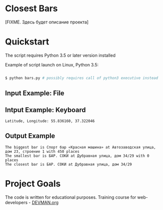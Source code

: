 # Closest Bars

[FIXME. Здесь будет описание проекта]

# Quickstart

The script requires Python 3.5 or later version installed

Example of script launch on Linux, Python 3.5:

```bash

$ python bars.py # possibly requires call of python3 executive instead of just python

```

## Input Example: File

## Intput Example: Keyboard

    Latitude, Longitude: 55.836160, 37.322046

## Output Example

    The biggest bar is Спорт бар «Красная машина» at Автозаводская улица, дом 23, строение 1 with 450 places
    The smallest bar is БАР. СОКИ at Дубравная улица, дом 34/29 with 0 places
    The closest bar is БАР. СОКИ at Дубравная улица, дом 34/29


# Project Goals

The code is written for educational purposes. Training course for web-developers - [DEVMAN.org](https://devman.org)
